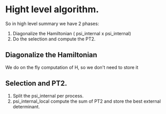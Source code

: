 # Hight level algorithm.

So in high level summary we have 2 phases:

1. Diagonalize the Hamiltonian ( psi_internal x psi_internal)
2. Do the selection and compute the PT2. 

## Diagonalize the Hamiltonian

We do on the fly computation of H, so we don't need to store it

## Selection and PT2.

1. Split the psi_internal per process.
2. psi_internal_local compute the sum of PT2 and store the best external determinant.
         

   
